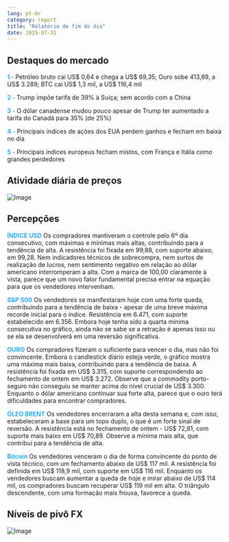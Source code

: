 ```yaml
---
lang: pt-br
category: report
title: "Relatório de fim do dia"
date: 2025-07-31
---
```



<h2>Destaques do mercado</h2>
<strong style="color: #2caef7;">1 - </strong> Petróleo bruto cai US$ 0,64 e chega a US$ 69,35; Ouro sobe 413,89, a US$ 3.289; BTC cai US$ 1,3 mil, a US$ 116,4 mil


<strong style="color: #2caef7;">2 - </strong> Trump impõe tarifa de 39% à Suíça; sem acordo com a China


<strong style="color: #2caef7;">3 - </strong> O dólar canadense mudou pouco apesar de Trump ter aumentado a tarifa do Canadá para 35% (de 25%)

<strong style="color: #2caef7;">4 - </strong> Principais índices de ações dos EUA perdem ganhos e fecham em baixa no dia

<strong style="color: #2caef7;">5 - </strong> Principais índices europeus fecham mistos, com França e Itália como grandes perdedores



<h2>Atividade diária de preços</h2>
<img src="https://markleighedu.github.io/img/Jul-2025/31-Jul-2025/price.jpg" alt="Image"/>

<h2>Percepções</h2>
<strong style="color: #2caef7;">ÍNDICE USD</strong> Os compradores mantiveram o controle pelo 6º dia consecutivo, com máximas e mínimas mais altas, contribuindo para a tendência de alta. A resistência foi fixada em 99,88, com suporte abaixo, em 99,28. Nem indicadores técnicos de sobrecompra, nem surtos de realização de lucros, nem sentimento negativo em relação ao dólar americano interromperam a alta. Com a marca de 100,00 claramente à vista, parece que um novo fator fundamental precisa entrar na equação para que os vendedores intervenham.

<strong style="color: #2caef7;">S&P 500</strong> Os vendedores se manifestaram hoje com uma forte queda, contribuindo para a tendência de baixa - apesar de uma breve máxima recorde inicial para o índice. Resistência em 6.471, com suporte estabelecido em 6.356. Embora hoje tenha sido a quarta mínima consecutiva no gráfico, ainda não se sabe se a retração é apenas isso ou se ela se desenvolverá em uma reversão significativa.

<strong style="color: #2caef7;">OURO</strong> Os compradores fizeram o suficiente para vencer o dia, mas não foi convincente. Embora o candlestick diário esteja verde, o gráfico mostra uma máxima mais baixa, contribuindo para a tendência de baixa. A resistência foi fixada em US$ 3.315, com suporte correspondendo ao fechamento de ontem em US$ 3.272. Observe que a commodity porto-seguro não conseguiu se manter acima do nível crucial de US$ 3.300. Enquanto o dólar americano continuar sua forte alta, parece que o ouro terá dificuldades para encontrar compradores.

<strong style="color: #2caef7;">ÓLEO BRENT</strong> Os vendedores encerraram a alta desta semana e, com isso, estabeleceram a base para um topo duplo, o que é um forte sinal de reversão. A resistência está no fechamento de ontem - US$ 72,81, com suporte mais baixo em US$ 70,89. Observe a mínima mais alta, que contribui para a tendência de alta.

<strong style="color: #2caef7;">Bitcoin</strong> Os vendedores venceram o dia de forma convincente do ponto de vista técnico, com um fechamento abaixo de US$ 117 mil. A resistência foi definida em US$ 118,9 mil, com suporte em US$ 116 mil. Enquanto os vendedores buscam aumentar a queda de hoje e mirar abaixo de US$ 114 mil, os compradores buscam recuperar US$ 119 mil em alta. O triângulo descendente, com uma formação mais frouxa, favorece a queda.



<h2>Níveis de pivô FX</h2>
<img src="https://markleighedu.github.io/img/Jul-2025/31-Jul-2025/pivot.jpg" alt="Image"/>